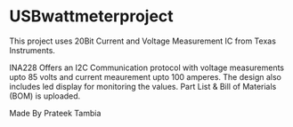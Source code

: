 # USBwattmeterproject


This project uses 20Bit Current and Voltage Measurement IC from Texas Instruments.

INA228 Offers an I2C Communication protocol with voltage measurements upto 85 volts and current meaurement upto 100 amperes.
The design also includes led display for monitoring the values.
Part List & Bill of Materials (BOM) is uploaded.

Made By Prateek Tambia
